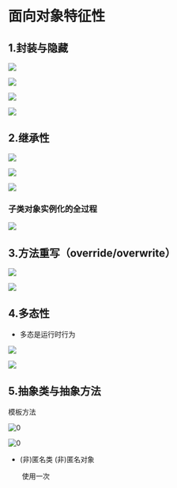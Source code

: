 # 	面向对象特征性

## 1.封装与隐藏

![](D:\code尚硅谷\java笔记\imsges\54.png)

![](D:\code尚硅谷\java笔记\imsges\55.png)

![](D:\code尚硅谷\java笔记\imsges\56.png)

![](D:\code尚硅谷\java笔记\imsges\57.png)



## 2.继承性

![](D:\code尚硅谷\java笔记\imsges\69.png)

![](D:\code尚硅谷\java笔记\imsges\70.png)

![](D:\code尚硅谷\java笔记\imsges\71.png)

### 子类对象实例化的全过程

![](D:\code尚硅谷\java笔记\imsges\76.png)

## 3.方法重写（override/overwrite）

![](D:\code尚硅谷\java笔记\imsges\72.png)

![](D:\code尚硅谷\java笔记\imsges\73.png)

## 4.多态性

* 多态是运行时行为

![](D:\code尚硅谷\java笔记\imsges\77.png)

![](D:\code尚硅谷\java笔记\imsges\78.png)

## 5.抽象类与抽象方法

模板方法

![0](D:\code尚硅谷\java笔记\imsges\102.png)

![0](D:\code尚硅谷\java笔记\imsges\103.png)

* (非)匿名类 (非)匿名对象

  ​	使用一次